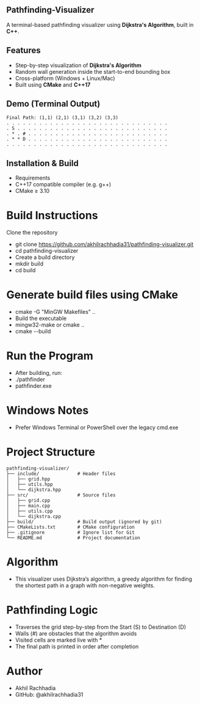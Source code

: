 ## Pathfinding-Visualizer

A terminal-based pathfinding visualizer using **Dijkstra's Algorithm**, built in **C++**.

## Features
-  Step-by-step visualization of **Dijkstra's Algorithm**
-  Random wall generation inside the start-to-end bounding box
-  Cross-platform (Windows + Linux/Mac)
-  Built using **CMake** and **C++17**

## Demo (Terminal Output)
```plaintext
Final Path: (1,1) (2,1) (3,1) (3,2) (3,3)
. . . . . . . . . . . . . . . . . . . . . . . . . . . . . .
. S . . . . . . . . . . . . . . . . . . . . . . . . . . . .
. * . # . . . . . . . . . . . . . . . . . . . . . . . . . .
. * * D . . . . . . . . . . . . . . . . . . . . . . . . . .
. . . . . . . . . . . . . . . . . . . . . . . . . . . . . .
```
## Installation & Build
- Requirements
- C++17 compatible compiler (e.g. g++)
- CMake ≥ 3.10

# Build Instructions
Clone the repository
- git clone https://github.com/akhilrachhadia31/pathfinding-visualizer.git
- cd pathfinding-visualizer
- Create a build directory
- mkdir build
- cd build
# Generate build files using CMake
- cmake -G "MinGW Makefiles" ..
- Build the executable
- mingw32-make or cmake ..
- cmake --build 

# Run the Program
- After building, run:
- ./pathfinder       
- pathfinder.exe  

# Windows Notes
- Prefer Windows Terminal or PowerShell over the legacy cmd.exe

# Project Structure
```
pathfinding-visualizer/
├── include/              # Header files
│   ├── grid.hpp
│   ├── utils.hpp
│   └── dijkstra.hpp
├── src/                  # Source files
│   ├── grid.cpp
│   ├── main.cpp
│   ├── utils.cpp
│   └── dijkstra.cpp
├── build/                # Build output (ignored by git)
├── CMakeLists.txt        # CMake configuration
├── .gitignore            # Ignore list for Git
└── README.md             # Project documentation
```

# Algorithm
- This visualizer uses Dijkstra’s algorithm, a greedy algorithm for finding the shortest path in a graph with non-negative weights.
# Pathfinding Logic
- Traverses the grid step-by-step from the Start (S) to Destination (D)
- Walls (#) are obstacles that the algorithm avoids
- Visited cells are marked live with *
- The final path is printed in order after completion
# Author
- Akhil Rachhadia
- GitHub: @akhilrachhadia31
